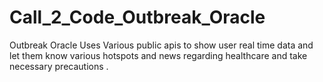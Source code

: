 # Call_2_Code_Outbreak_Oracle
Outbreak Oracle Uses Various public apis to show user real time data and let them know various hotspots and news regarding healthcare and take necessary precautions .
